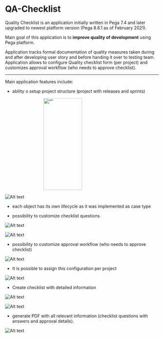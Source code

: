 
# QA-Checklist

Quality Checklist is an application initially written in Pega 7.4 and later upgraded to newest platform version (Pega 8.8.1 as of February 2021). 

Main goal of this application is to **improve quality of development** using Pega platform.

Application tracks formal documentation of quality measures taken during and after developing user story and before handing it over to testing team. Application allows to configure Quality checklist form (per project) and customizes approval workflow (who needs to approve checklist).

---

Main application features include:

 - ability o setup project structure (project with releases and sprints)

<img src="/images/2023-02-06_10-33-18.png" alt= “” width="600" height="300" style="display: block; margin-left: auto;  margin-right: auto;  width: 50%;">
 
 ![Alt text](/images/2023-02-06_10-33-18.png)
 
 - each object has its own lifecycle as it was implemented as case type
 
 - possibility to customize checklist questions
 
 ![Alt text](/images/2023-02-06_10-01-58.png)

 ![Alt text](/images/2023-02-06_10-03-58.png)
 
 - possibility to customize approval workflow (who needs to approve checklist)
 
  ![Alt text](/images/2023-02-06_10-31-21.png)
 
 - It is possible to assign this configuration per project
 
 ![Alt text](/images/2023-02-06_10-32-00.png)
 
 - Create checklist with detailed information

 ![Alt text](/images/2023-02-06_10-34-38.png)
 
 ![Alt text](/images/2023-02-06_10-35-14.png)

 
 - generate PDF with all relevant information (checklist questions with answers and approval details).

![Alt text](/images/2023-02-06_10-40-21.png)


